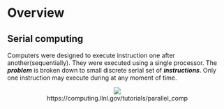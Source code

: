 # Overview

## Serial computing

Computers were designed to execute instruction one after another(sequentially). They were executed using a single processor. The **_problem_** is broken down to small discrete serial set of **_instructions_**. Only one instruction may execute during at any moment of time.

 <center><img src="https://hrandika.github.io//assets/img/posts/introduction-to-parallel-computing/serialProblem.gif"></center>
      <center>https://computing.llnl.gov/tutorials/parallel_comp</center>
